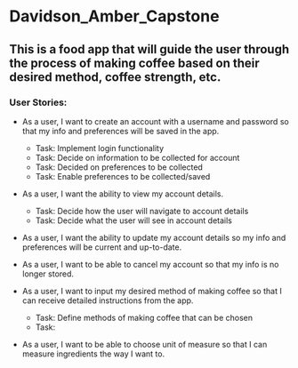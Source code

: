 # Davidson_Amber_Capstone
## This is a food app that will guide the user through the process of making coffee based on their desired method, coffee strength, etc.
### User Stories:
- As a user, I want to create an account with a username and password so that my info and preferences will be saved in the app.
  - Task: Implement login functionality
  - Task: Decide on information to be collected for account
  - Task: Decided on preferences to be collected
  - Task: Enable preferences to be collected/saved

- As a user, I want the ability to view my account details.
  - Task: Decide how the user will navigate to account details
  - Task: Decide what the user will see in account details
  
- As a user, I want the ability to update my account details so my info and preferences will be current and up-to-date.

- As a user, I want to be able to cancel my account so that my info is no longer stored.

- As a user, I want to input my desired method of making coffee so that I can receive detailed instructions from the app.
  - Task: Define methods of making coffee that can be chosen
  - Task: 

- As a user, I want to be able to choose unit of measure so that I can measure ingredients the way I want to.

